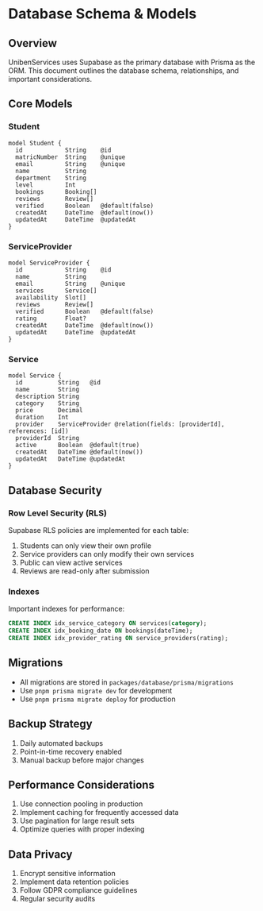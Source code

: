 # Database Schema & Models

## Overview
UnibenServices uses Supabase as the primary database with Prisma as the ORM. This document outlines the database schema, relationships, and important considerations.

## Core Models

### Student
```prisma
model Student {
  id            String    @id
  matricNumber  String    @unique
  email         String    @unique
  name          String
  department    String
  level         Int
  bookings      Booking[]
  reviews       Review[]
  verified      Boolean   @default(false)
  createdAt     DateTime  @default(now())
  updatedAt     DateTime  @updatedAt
}
```

### ServiceProvider
```prisma
model ServiceProvider {
  id            String    @id
  name          String
  email         String    @unique
  services      Service[]
  availability  Slot[]
  reviews       Review[]
  verified      Boolean   @default(false)
  rating        Float?
  createdAt     DateTime  @default(now())
  updatedAt     DateTime  @updatedAt
}
```

### Service
```prisma
model Service {
  id          String   @id
  name        String
  description String
  category    String
  price       Decimal
  duration    Int
  provider    ServiceProvider @relation(fields: [providerId], references: [id])
  providerId  String
  active      Boolean  @default(true)
  createdAt   DateTime @default(now())
  updatedAt   DateTime @updatedAt
}
```

## Database Security

### Row Level Security (RLS)
Supabase RLS policies are implemented for each table:

1. Students can only view their own profile
2. Service providers can only modify their own services
3. Public can view active services
4. Reviews are read-only after submission

### Indexes
Important indexes for performance:
```sql
CREATE INDEX idx_service_category ON services(category);
CREATE INDEX idx_booking_date ON bookings(dateTime);
CREATE INDEX idx_provider_rating ON service_providers(rating);
```

## Migrations
- All migrations are stored in `packages/database/prisma/migrations`
- Use `pnpm prisma migrate dev` for development
- Use `pnpm prisma migrate deploy` for production

## Backup Strategy
1. Daily automated backups
2. Point-in-time recovery enabled
3. Manual backup before major changes

## Performance Considerations
1. Use connection pooling in production
2. Implement caching for frequently accessed data
3. Use pagination for large result sets
4. Optimize queries with proper indexing

## Data Privacy
1. Encrypt sensitive information
2. Implement data retention policies
3. Follow GDPR compliance guidelines
4. Regular security audits